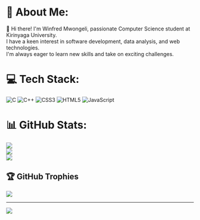 # 💫 About Me:
👋 Hi there! I'm Winfred Mwongeli,  passionate Computer Science student at Kirinyaga University.<br> I have a keen interest in software development, data analysis, and web technologies. <br>I'm always eager to learn new skills and take on exciting challenges.


# 💻 Tech Stack:
![C](https://img.shields.io/badge/c-%2300599C.svg?style=for-the-badge&logo=c&logoColor=white) ![C++](https://img.shields.io/badge/c++-%2300599C.svg?style=for-the-badge&logo=c%2B%2B&logoColor=white) ![CSS3](https://img.shields.io/badge/css3-%231572B6.svg?style=for-the-badge&logo=css3&logoColor=white) ![HTML5](https://img.shields.io/badge/html5-%23E34F26.svg?style=for-the-badge&logo=html5&logoColor=white) ![JavaScript](https://img.shields.io/badge/javascript-%23323330.svg?style=for-the-badge&logo=javascript&logoColor=%23F7DF1E)
# 📊 GitHub Stats:
![](https://github-readme-stats.vercel.app/api?username=winfredmwongeli&theme=dark&hide_border=true&include_all_commits=false&count_private=true)<br/>
![](https://nirzak-streak-stats.vercel.app/?user=winfredmwongeli&theme=dark&hide_border=true)<br/>
![](https://github-readme-stats.vercel.app/api/top-langs/?username=winfredmwongeli&theme=dark&hide_border=true&include_all_commits=false&count_private=true&layout=compact)

## 🏆 GitHub Trophies
![](https://github-profile-trophy.vercel.app/?username=winfredmwongeli&theme=radical&no-frame=false&no-bg=false&margin-w=4)

---
[![](https://visitcount.itsvg.in/api?id=winfredmwongeli&icon=0&color=0)](https://visitcount.itsvg.in)

<!-- Proudly created with GPRM ( https://gprm.itsvg.in ) -->

